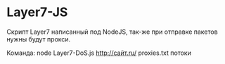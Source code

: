 # Layer7-JS
Скрипт Layer7 написанный под NodeJS, так-же при отправке пакетов нужны будут прокси.

Команда: node Layer7-DoS.js http://сайт.ru/ proxies.txt потоки
